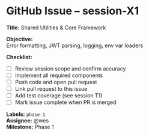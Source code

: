 # GitHub Issue – session-X1

**Title:** Shared Utilities & Core Framework

**Objective:**  
Error formatting, JWT parsing, logging, env var loaders

**Checklist:**  
- [ ] Review session scope and confirm accuracy  
- [ ] Implement all required components  
- [ ] Push code and open pull request  
- [ ] Link pull request to this issue  
- [ ] Add test coverage (see session T1)  
- [ ] Mark issue complete when PR is merged

**Labels:** `phase-1`  
**Assignee:** @wes  
**Milestone:** Phase 1  
